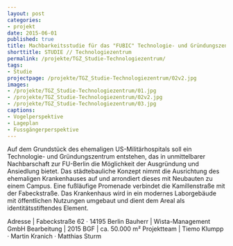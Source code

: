 ```yaml
---
layout: post
categories:
- projekt
date: 2015-06-01
published: true
title: Machbarkeitsstudie für das "FUBIC" Technologie- und Gründungszentrum
shorttitle: STUDIE // Technologiezentrum
permalink: /projekte/TGZ_Studie-Technologiezentrum/
tags: 
- Studie
projectpage: /projekte/TGZ_Studie-Technologiezentrum/02v2.jpg
images:
- /projekte/TGZ_Studie-Technologiezentrum/01.jpg
- /projekte/TGZ_Studie-Technologiezentrum/02v2.jpg
- /projekte/TGZ_Studie-Technologiezentrum/03.jpg
captions:
- Vogelperspektive
- Lageplan
- Fussgängerperspektive
---
```

Auf dem Grundstück des ehemaligen US-Militärhospitals soll ein Technologie- und Gründungszentrum entstehen, das in unmittelbarer Nachbarschaft zur FU-Berlin die Möglichkeit der Ausgründung und Ansiedlung bietet.  Das städtebauliche Konzept nimmt die Ausrichtung des ehemaligen Krankenhauses auf und arrondiert dieses mit Neubauten zu einem Campus. Eine fußläufige Promenade verbindet die Kamillenstraße mit der Fabeckstraße. Das Krankenhaus wird in ein modernes Laborgebäude mit öffentlichen Nutzungen umgebaut und dient dem Areal als identitätsstiftendes Element.

Adresse			|	Fabeckstraße 62 · 14195 Berlin
Bauherr			|	Wista-Management GmbH
Bearbeitung		|	2015
BGF				|	ca. 50.000 m²
Projektteam		|	Tiemo Klumpp · Martin Kranich · Matthias Sturm